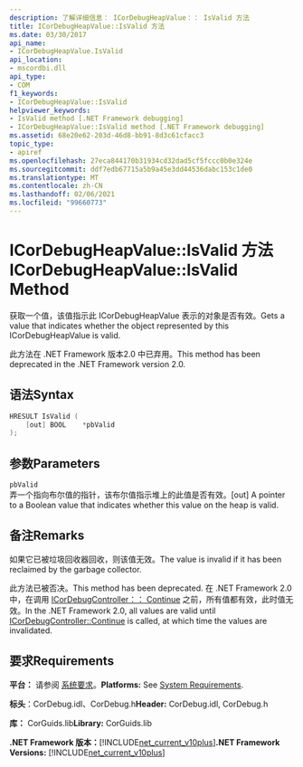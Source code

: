 ```yaml
---
description: 了解详细信息： ICorDebugHeapValue：： IsValid 方法
title: ICorDebugHeapValue::IsValid 方法
ms.date: 03/30/2017
api_name:
- ICorDebugHeapValue.IsValid
api_location:
- mscordbi.dll
api_type:
- COM
f1_keywords:
- ICorDebugHeapValue::IsValid
helpviewer_keywords:
- IsValid method [.NET Framework debugging]
- ICorDebugHeapValue::IsValid method [.NET Framework debugging]
ms.assetid: 68e20e62-203d-46d8-bb91-8d3c61cfacc3
topic_type:
- apiref
ms.openlocfilehash: 27eca844170b31934cd32dad5cf5fccc0b0e324e
ms.sourcegitcommit: ddf7edb67715a5b9a45e3dd44536dabc153c1de0
ms.translationtype: MT
ms.contentlocale: zh-CN
ms.lasthandoff: 02/06/2021
ms.locfileid: "99660773"
---
```

# <a name="icordebugheapvalueisvalid-method"></a><span data-ttu-id="8b4eb-103">ICorDebugHeapValue::IsValid 方法</span><span class="sxs-lookup"><span data-stu-id="8b4eb-103">ICorDebugHeapValue::IsValid Method</span></span>

<span data-ttu-id="8b4eb-104">获取一个值，该值指示此 ICorDebugHeapValue 表示的对象是否有效。</span><span class="sxs-lookup"><span data-stu-id="8b4eb-104">Gets a value that indicates whether the object represented by this ICorDebugHeapValue is valid.</span></span>  
  
 <span data-ttu-id="8b4eb-105">此方法在 .NET Framework 版本2.0 中已弃用。</span><span class="sxs-lookup"><span data-stu-id="8b4eb-105">This method has been deprecated in the .NET Framework version 2.0.</span></span>  
  
## <a name="syntax"></a><span data-ttu-id="8b4eb-106">语法</span><span class="sxs-lookup"><span data-stu-id="8b4eb-106">Syntax</span></span>  
  
```cpp  
HRESULT IsValid (  
    [out] BOOL    *pbValid  
);  
```  
  
## <a name="parameters"></a><span data-ttu-id="8b4eb-107">参数</span><span class="sxs-lookup"><span data-stu-id="8b4eb-107">Parameters</span></span>  

 `pbValid`  
 <span data-ttu-id="8b4eb-108">弄一个指向布尔值的指针，该布尔值指示堆上的此值是否有效。</span><span class="sxs-lookup"><span data-stu-id="8b4eb-108">[out] A pointer to a Boolean value that indicates whether this value on the heap is valid.</span></span>  
  
## <a name="remarks"></a><span data-ttu-id="8b4eb-109">备注</span><span class="sxs-lookup"><span data-stu-id="8b4eb-109">Remarks</span></span>  

 <span data-ttu-id="8b4eb-110">如果它已被垃圾回收器回收，则该值无效。</span><span class="sxs-lookup"><span data-stu-id="8b4eb-110">The value is invalid if it has been reclaimed by the garbage collector.</span></span>  
  
 <span data-ttu-id="8b4eb-111">此方法已被否决。</span><span class="sxs-lookup"><span data-stu-id="8b4eb-111">This method has been deprecated.</span></span> <span data-ttu-id="8b4eb-112">在 .NET Framework 2.0 中，在调用 [ICorDebugController：： Continue](icordebugcontroller-continue-method.md) 之前，所有值都有效，此时值无效。</span><span class="sxs-lookup"><span data-stu-id="8b4eb-112">In the .NET Framework 2.0, all values are valid until [ICorDebugController::Continue](icordebugcontroller-continue-method.md) is called, at which time the values are invalidated.</span></span>  
  
## <a name="requirements"></a><span data-ttu-id="8b4eb-113">要求</span><span class="sxs-lookup"><span data-stu-id="8b4eb-113">Requirements</span></span>  

 <span data-ttu-id="8b4eb-114">**平台：** 请参阅 [系统要求](../../get-started/system-requirements.md)。</span><span class="sxs-lookup"><span data-stu-id="8b4eb-114">**Platforms:** See [System Requirements](../../get-started/system-requirements.md).</span></span>  
  
 <span data-ttu-id="8b4eb-115">**标头**：CorDebug.idl、CorDebug.h</span><span class="sxs-lookup"><span data-stu-id="8b4eb-115">**Header:** CorDebug.idl, CorDebug.h</span></span>  
  
 <span data-ttu-id="8b4eb-116">**库：** CorGuids.lib</span><span class="sxs-lookup"><span data-stu-id="8b4eb-116">**Library:** CorGuids.lib</span></span>  
  
 <span data-ttu-id="8b4eb-117">**.NET Framework 版本：**[!INCLUDE[net_current_v10plus](../../../../includes/net-current-v10plus-md.md)]</span><span class="sxs-lookup"><span data-stu-id="8b4eb-117">**.NET Framework Versions:** [!INCLUDE[net_current_v10plus](../../../../includes/net-current-v10plus-md.md)]</span></span>
